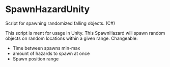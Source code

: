 # SpawnHazardUnity
Script for spawning randomized falling objects. (C#)


This script is ment for usage in Unity. This SpawnHazard will spawn random objects on random locations within a given range.
Changeable:

- Time between spawns min-max
- amount of hazards to spawn at once
- Spawn position range
